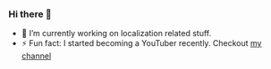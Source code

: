 ### Hi there 👋

- 🔭 I’m currently working on localization related stuff.
- ⚡ Fun fact: I started becoming a YouTuber recently. Checkout [my channel](https://www.youtube.com/channel/UCaIn4Xvo3bJh24uxHIM9VIA)

<!--
- 🌱 I’m currently learning 
- 👯 I’m looking to collaborate on ...
- 🤔 I’m looking for help with ...
- 💬 Ask me about ...
- 📫 How to reach me: ...
- 😄 Pronouns: ...
-->
